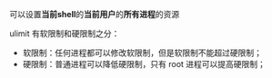 可以设置**当前shell**的**当前用户**的**所有进程**的资源

ulimit 有软限制和硬限制之分：

- 软限制：任何进程都可以修改软限制，但是软限制不能超过硬限制；
- 硬限制：普通进程可以降低硬限制，只有 root 进程可以提高硬限制；